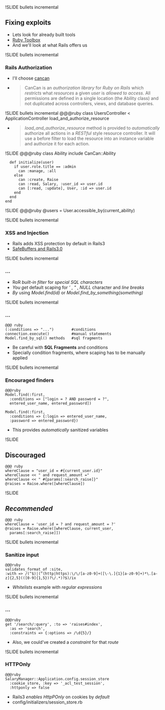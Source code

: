 !SLIDE bullets incremental
## Fixing exploits ##
* Lets look for already built tools
 * [Ruby Toolbox](http://ruby-toolbox.com/)
* And we'll look at what Rails offers us


!SLIDE bullets incremental
### Rails Authorization ###
* I'll choose [cancan](http://github.com/ryanb/cancan)
* > CanCan is an *authorization library* for *Ruby on Rails* which *restricts* what *resources* a given *user* is *allowed to access*. All permissions are defined in a single location (the Ability class) and not duplicated across controllers, views, and database queries. 


!SLIDE bullets incremental
    @@@ruby 
    class UsersController < ApplicationController
      load_and_authorize_resource

* > *load_and_authorize_resource* method is provided to *automatically* authorize all actions in a *RESTful* style resource controller. It will use a before filter to load the resource into an instance variable and authorize it for each action.


!SLIDE 
    @@@ruby 
    class Ability
      include CanCan::Ability

      def initialize(user)
        if user.role.title == :admin
          can :manage, :all
        else
          can :create, Raise
          can :read, Salary, :user_id => user.id
          can [:read, :update], User, :id => user.id
        end
      end
    end


!SLIDE
    @@@ruby
    @users = User.accessible_by(current_ability)


!SLIDE bullets incremental
### XSS and Injection ###
* Rails adds XSS protection by default in Rails3
 * [SafeBuffers and Rails3.0](http://yehudakatz.com/2010/02/01/safebuffers-and-rails-3-0/)


!SLIDE bullets incremental
### ... ###
* RoR *built-in filter* for *special SQL characters*
 * *You get* default scaping for *’* , *"* , *NULL* character and *line breaks*
 * *By* using *Model.find(id)* or *Model.find_by_something(something)*


!SLIDE bullets incremental
### ... ###
    @@@ ruby
    (:conditions => "...")        #conditions
    connection.execute()          #manual statements
    Model.find_by_sql() methods   #sql fragments
* Be careful with **SQL Fragments** and conditions
 * Specially condition fragments, where scaping has to be manually applied


!SLIDE bullets incremental
### Encouraged finders ###
    @@@ruby
    Model.find(:first, 
      :conditions => ["login = ? AND password = ?", 
      entered_user_name, entered_password])

    Model.find(:first, 
      :conditions => {:login => entered_user_name, 
      :password => entered_password})

* This provides *automatically* sanitized variables


!SLIDE
## **Discouraged** ##
    @@@ ruby
    whereClause = "user_id = #{current_user.id}" 
    whereClause << " and request_amount ="
    whereClause << " #{params[:search_raise]}"
    @raises = Raise.where([whereClause])


!SLIDE
## *Recommended* ##
    @@@ ruby
    whereClause = 'user_id = ? and request_amount = ?'
    @raises = Raise.where([whereClause, current_user, 
      params[:search_raise]])


!SLIDE bullets incremental
### Sanitize input ###
    @@@ruby
    validates_format_of :site, 
    :with => /(^$)|(^(http|https):\/\/[a-z0-9]+([\-\.]{1}[a-z0-9]+)*\.[a-z]{2,5}(([0-9]{1,5})?\/.*)?$)/ix
* *Whitelists* example with *regular expressions*


!SLIDE bullets incremental
### ... ###
    @@@ruby
    get '/search/:query', :to => 'raises#index', 
      :as => 'search', 
      :constraints => {:options => /\d{5}/}
* Also, we could've created a *constraint* for that *route*


!SLIDE bullets incremental
### HTTPOnly ###
    @@@ruby
    SalaryManager::Application.config.session_store 
      :cookie_store, :key => '_acl_test_session', 
      :httponly => false

* Rails3 *enables HttpPOnly* on cookies by *default*
* config/initializers/session_store.rb
